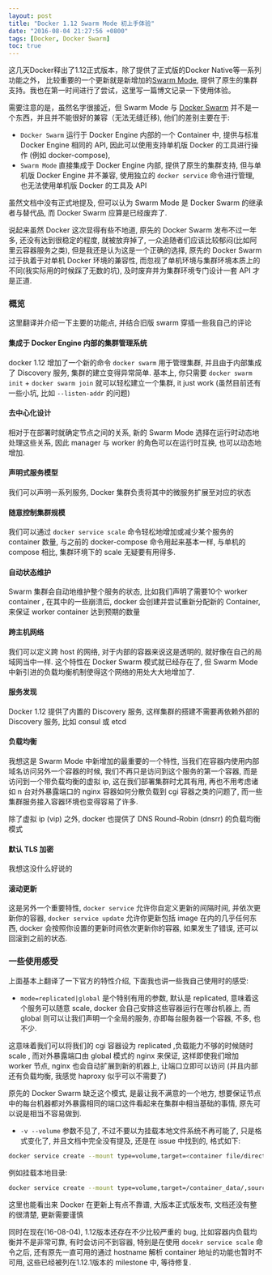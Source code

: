 ```yaml
---
layout: post
title: "Docker 1.12 Swarm Mode 初上手体验"
date: "2016-08-04 21:27:56 +0800"
tags: [Docker, Docker Swarm]
toc: true
---
```


这几天Docker释出了1.12正式版本，除了提供了正式版的Docker Native等一系列功能之外， 比较重要的一个更新就是新增加的[Swarm Mode](https://docs.docker.com/engine/swarm/), 提供了原生的集群支持。我也在第一时间进行了尝试，这里写一篇博文记录一下使用体验。

需要注意的是，虽然名字很接近，但 Swarm Mode 与 [Docker Swarm](https://docs.docker.com/swarm/) 并不是一个东西，并且并不能很好的兼容（无法无缝迁移), 他们的差别主要在于:

- `Docker Swarm` 运行于 Docker Engine 内部的一个 Container 中, 提供与标准 Docker Engine 相同的 API, 因此可以使用支持单机版 Docker 的工具进行操作 (例如 docker-compose), 
- `Swarm Mode` 直接集成于 Docker Engine 内部, 提供了原生的集群支持, 但与单机版 Docker Engine 并不兼容, 使用独立的 `docker service` 命令进行管理, 也无法使用单机版 Docker 的工具及 API

虽然文档中没有正式地提及, 但可以认为 Swarm Mode 是 Docker Swarm 的继承者与替代品, 而 Docker Swarm 应算是已经废弃了.

说起来虽然 Docker 这次显得有些不地道, 原先的 Docker Swarm 发布不过一年多, 还没有达到很稳定的程度, 就被放弃掉了, 一众追随者们应该比较郁闷(比如阿里云容器服务之类), 但是我还是认为这是一个正确的选择,
 原先的 Docker Swarm 过于执着于对单机 Docker 环境的兼容性, 而忽视了单机环境与集群环境本质上的不同(我实际用的时候踩了无数的坑), 及时废弃并为集群环境专门设计一套 API 才是正道.

### 概览

这里翻译并介绍一下主要的功能点, 并结合旧版 swarm 穿插一些我自己的评论

#### 集成于 Docker Engine 内部的集群管理系统

docker 1.12 增加了一个新的命令 `docker swarm` 用于管理集群, 并且由于内部集成了 Discovery 服务, 集群的建立变得异常简单. 基本上, 你只需要 `docker swarm init` + `docker swarm join` 就可以轻松建立一个集群, it just work (虽然目前还有一些小坑, 比如 `--listen-addr` 的问题)

#### 去中心化设计

相对于在部署时就确定节点之间的关系, 新的 Swarm Mode 选择在运行时动态地处理这些关系, 因此 manager 与 worker 的角色可以在运行时互换, 也可以动态地增加.

#### 声明式服务模型

我们可以声明一系列服务, Docker 集群负责将其中的微服务扩展至对应的状态

#### 随意控制集群规模

我们可以通过 `docker service scale` 命令轻松地增加或减少某个服务的 container 数量, 与之前的 docker-compose 命令用起来基本一样, 与单机的 compose 相比, 集群环境下的 scale 无疑要有用得多.

#### 自动状态维护

Swarm 集群会自动地维护整个服务的状态, 比如我们声明了需要10个 worker container , 在其中的一些崩溃后, docker 会创建并尝试重新分配新的 Container, 来保证 worker container 达到预期的数量

#### 跨主机网络

我们可以定义跨 host 的网络, 对于内部的容器来说这是透明的, 就好像在自己的局域网当中一样. 这个特性在 Docker Swarm 模式就已经存在了, 但 Swarm Mode 中新引进的负载均衡机制使得这个网络的用处大大地增加了.

#### 服务发现

Docker 1.12 提供了内置的 Discovery 服务, 这样集群的搭建不需要再依赖外部的 Discovery 服务, 比如 consul 或 etcd

#### 负载均衡

我想这是 Swarm Mode 中新增加的最重要的一个特性, 当我们在容器内使用内部域名访问另外一个容器的时候, 我们不再只是访问到这个服务的第一个容器, 而是访问到一个带负载均衡的虚拟 ip, 这在我们部署集群时尤其有用, 再也不用考虑诸如 n 台对外暴露端口的 nginx 容器如何分散负载到 cgi 容器之类的问题了, 而一些集群服务接入容器环境也变得容易了许多.

除了虚拟 ip (vip) 之外, docker 也提供了 DNS Round-Robin (dnsrr) 的负载均衡模式

#### 默认 TLS 加密

我想这没什么好说的

#### 滚动更新

这是另外一个重要特性, `docker service` 允许你自定义更新的间隔时间, 并依次更新你的容器, `docker service update` 允许你更新包括 image 在内的几乎任何东西, docker 会按照你设置的更新时间依次更新你的容器, 如果发生了错误, 还可以回滚到之前的状态.

### 一些使用感受

上面基本上翻译了一下官方的特性介绍, 下面我也讲一些我自己使用时的感受:

- `mode=replicated|global` 是个特别有用的参数, 默认是 replicated, 意味着这个服务可以随意 scale, docker 会自己安排这些容器运行在哪台机器上, 而 global 则可以让我们声明一个全局的服务, 亦即每台服务器一个容器, 不多, 也不少.

这意味着我们可以将我们的 cgi 容器设为 replicated ,负载能力不够的时候随时 scale , 而对外暴露端口由 global 模式的 nginx 来保证, 这样即使我们增加 worker 节点, nginx 也会自动扩展到新的机器上, 让端口立即可以访问 (并且内部还有负载均衡, 我感觉 haproxy 似乎可以不需要了)

原先的 Docker Swarm 缺乏这个模式, 是最让我不满意的一个地方, 想要保证节点中的每台机器都对外暴露相同的端口这件看起来在集群中相当基础的事情, 原先可以说是相当不容易做到.

- `-v --volume` 参数不见了, 不过不要以为挂载本地文件系统不再可能了, 只是格式变化了, 并且文档中完全没有提及, 还是在 issue 中找到的, 格式如下:

```bash
docker service create --mount type=volume,target=<container file/directory>,source=<host file/directory>,volume-driver=<driver>,volume-opts=<k0>=<v0>,volume-opts=<k1>=<v1>
```

例如挂载本地目录:

```bash
docker service create --mount type=volume,target=/container_data/,source=/host_data/,volume-driver=local
```

这里也能看出来 Docker 在更新上有点不靠谱, 大版本正式版发布, 文档还没有整的很清楚, 更新需要谨慎

同时在现在(16-08-04), 1.12版本还存在不少比较严重的 bug, 比如容器内负载均衡并不是非常可靠, 有时会访问不到容器, 特别是在使用 `docekr service scale` 命令之后, 还有原先一直可用的通过 hostname 解析 container 地址的功能也暂时不可用, 这些已经被列在1.12.1版本的 milestone 中, 等待修复.
